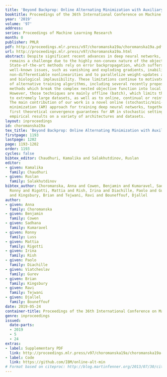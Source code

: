 ```yaml
---
title: 'Beyond Backprop: Online Alternating Minimization with Auxiliary Variables'
booktitle: Proceedings of the 36th International Conference on Machine Learning
year: '2019'
volume: '97'
address: 
series: Proceedings of Machine Learning Research
month: 0
publisher: PMLR
pdf: http://proceedings.mlr.press/v97/choromanska19a/choromanska19a.pdf
url: http://proceedings.mlr.press/v97/choromanska19a.html
abstract: Despite significant recent advances in deep neural networks, training them
  remains a challenge due to the highly non-convex nature of the objective function.
  State-of-the-art methods rely on error backpropagation, which suffers from several
  well-known issues, such as vanishing and exploding gradients, inability to handle
  non-differentiable nonlinearities and to parallelize weight-updates across layers,
  and biological implausibility. These limitations continue to motivate exploration
  of alternative training algorithms, including several recently proposed auxiliary-variable
  methods which break the complex nested objective function into local subproblems.
  However, those techniques are mainly offline (batch), which limits their applicability
  to extremely large datasets, as well as to online, continual or reinforcement learning.
  The main contribution of our work is a novel online (stochastic/mini-batch) alternating
  minimization (AM) approach for training deep neural networks, together with the
  first theoretical convergence guarantees for AM in stochastic settings and promising
  empirical results on a variety of architectures and datasets.
layout: inproceedings
id: choromanska19a
tex_title: 'Beyond Backprop: Online Alternating Minimization with Auxiliary Variables'
firstpage: 1193
lastpage: 1202
page: 1193-1202
order: 1193
cycles: false
bibtex_editor: Chaudhuri, Kamalika and Salakhutdinov, Ruslan
editor:
- given: Kamalika
  family: Chaudhuri
- given: Ruslan
  family: Salakhutdinov
bibtex_author: Choromanska, Anna and Cowen, Benjamin and Kumaravel, Sadhana and Luss,
  Ronny and Rigotti, Mattia and Rish, Irina and Diachille, Paolo and Gurev, Viatcheslav
  and Kingsbury, Brian and Tejwani, Ravi and Bouneffouf, Djallel
author:
- given: Anna
  family: Choromanska
- given: Benjamin
  family: Cowen
- given: Sadhana
  family: Kumaravel
- given: Ronny
  family: Luss
- given: Mattia
  family: Rigotti
- given: Irina
  family: Rish
- given: Paolo
  family: Diachille
- given: Viatcheslav
  family: Gurev
- given: Brian
  family: Kingsbury
- given: Ravi
  family: Tejwani
- given: Djallel
  family: Bouneffouf
date: 2019-05-24
container-title: Proceedings of the 36th International Conference on Machine Learning
genre: inproceedings
issued:
  date-parts:
  - 2019
  - 5
  - 24
extras:
- label: Supplementary PDF
  link: http://proceedings.mlr.press/v97/choromanska19a/choromanska19a-supp.pdf
- label: Code
  link: https://github.com/IBM/online-alt-min
# Format based on citeproc: http://blog.martinfenner.org/2013/07/30/citeproc-yaml-for-bibliographies/
---
```


